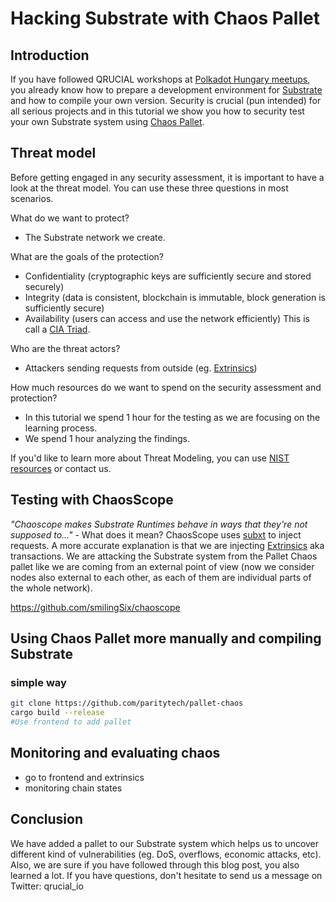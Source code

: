 # Hacking Substrate with Chaos Pallet

## Introduction
If you have followed QRUCIAL workshops at [Polkadot Hungary meetups](https://www.youtube.com/channel/UC0d-2y00kxiydKTWABgyg9g), you already know how to prepare a development environment for [Substrate](https://substrate.io/) and how to compile your own version. Security is crucial (pun intended) for all serious projects and in this tutorial we show you how to security test your own Substrate system using [Chaos Pallet](https://github.com/paritytech/pallet-chaos/]).


## Threat model
Before getting engaged in any security assessment, it is important to have a look at the threat model. You can use these three questions in most scenarios.

What do we want to protect?
- The Substrate network we create.

What are the goals of the protection?
- Confidentiality (cryptographic keys are sufficiently secure and stored securely)
- Integrity (data is consistent, blockchain is immutable, block generation is sufficiently secure)
- Availability (users can access and use the network efficiently)
This is call a [CIA Triad](https://csrc.nist.gov/glossary/term/cia).

Who are the threat actors?
- Attackers sending requests from outside (eg. [Extrinsics](https://polkadot.js.org/docs/substrate/extrinsics/))

How much resources do we want to spend on the security assessment and protection?
- In this tutorial we spend 1 hour for the testing as we are focusing on the learning process.
- We spend 1 hour analyzing the findings.

If you'd like to learn more about Threat Modeling, you can use [NIST resources](https://csrc.nist.gov/glossary/term/threat_modeling) or contact us.


## Testing with ChaosScope
*"Chaoscope makes Substrate Runtimes behave in ways that they're not supposed to..."* - What does it mean? ChaosScope uses [subxt](https://github.com/paritytech/subxt) to inject requests. A more accurate explanation is that we are injecting [Extrinsics](https://polkadot.js.org/docs/substrate/extrinsics/) aka transactions. We are attacking the Substrate system from the Pallet Chaos pallet like we are coming from an external point of view (now we consider nodes also external to each other, as each of them are individual parts of the whole network).

https://github.com/smilingSix/chaoscope

## Using Chaos Pallet more manually and compiling Substrate
### simple way
```sh
git clone https://github.com/paritytech/pallet-chaos
cargo build --release
#Use frontend to add pallet
```

## Monitoring and evaluating chaos
- go to frontend and extrinsics
- monitoring chain states

## Conclusion
We have added a pallet to our Substrate system which helps us to uncover different kind of vulnerabilities (eg. DoS, overflows, economic attacks, etc).
Also, we are sure if you have followed through this blog post, you also learned a lot. If you have questions, don't hesitate to send us a message on Twitter: qrucial_io
